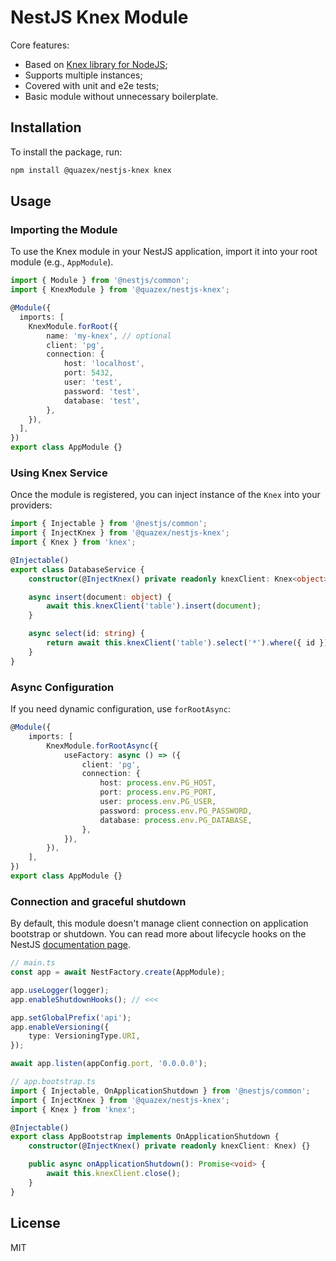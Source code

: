 # NestJS Knex Module

Core features:

- Based on [Knex library for NodeJS](https://github.com/knex/knex);
- Supports multiple instances;
- Covered with unit and e2e tests;
- Basic module without unnecessary boilerplate.

## Installation

To install the package, run:

```sh
npm install @quazex/nestjs-knex knex
```

## Usage

### Importing the Module

To use the Knex module in your NestJS application, import it into your root module (e.g., `AppModule`).

```typescript
import { Module } from '@nestjs/common';
import { KnexModule } from '@quazex/nestjs-knex';

@Module({
  imports: [
    KnexModule.forRoot({
        name: 'my-knex', // optional
        client: 'pg',
        connection: {
            host: 'localhost',
            port: 5432,
            user: 'test',
            password: 'test',
            database: 'test',
        },
    }),
  ],
})
export class AppModule {}
```

### Using Knex Service

Once the module is registered, you can inject instance of the `Knex` into your providers:

```typescript
import { Injectable } from '@nestjs/common';
import { InjectKnex } from '@quazex/nestjs-knex';
import { Knex } from 'knex';

@Injectable()
export class DatabaseService {
    constructor(@InjectKnex() private readonly knexClient: Knex<object>) {}

    async insert(document: object) {
        await this.knexClient('table').insert(document);
    }

    async select(id: string) {
        return await this.knexClient('table').select('*').where({ id }).first();
    }
}
```

### Async Configuration

If you need dynamic configuration, use `forRootAsync`:

```typescript
@Module({
    imports: [
        KnexModule.forRootAsync({
            useFactory: async () => ({
                client: 'pg',
                connection: {
                    host: process.env.PG_HOST,
                    port: process.env.PG_PORT,
                    user: process.env.PG_USER,
                    password: process.env.PG_PASSWORD,
                    database: process.env.PG_DATABASE,
                },
            }),
        }),
    ],
})
export class AppModule {}
```

### Connection and graceful shutdown

By default, this module doesn't manage client connection on application bootstrap or shutdown. You can read more about lifecycle hooks on the NestJS [documentation page](https://docs.nestjs.com/fundamentals/lifecycle-events#application-shutdown). 

```typescript
// main.ts
const app = await NestFactory.create(AppModule);

app.useLogger(logger);
app.enableShutdownHooks(); // <<<

app.setGlobalPrefix('api');
app.enableVersioning({
    type: VersioningType.URI,
});

await app.listen(appConfig.port, '0.0.0.0');
```

```typescript
// app.bootstrap.ts
import { Injectable, OnApplicationShutdown } from '@nestjs/common';
import { InjectKnex } from '@quazex/nestjs-knex';
import { Knex } from 'knex';

@Injectable()
export class AppBootstrap implements OnApplicationShutdown {
    constructor(@InjectKnex() private readonly knexClient: Knex) {}

    public async onApplicationShutdown(): Promise<void> {
        await this.knexClient.close();
    }
}
```

## License

MIT
